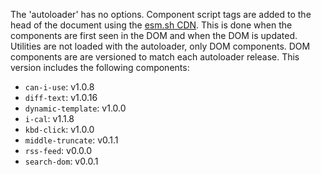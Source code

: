 The 'autoloader' has no options.
Component script tags are added to the head of the document using the [esm.sh CDN](https://esm.sh/). 
This is done when the components are first seen in the DOM and when the DOM is updated.
Utilities are not loaded with the autoloader, only DOM components.
DOM components are are versioned to match each autoloader release.
This version includes the following components:

- `can-i-use`: v1.0.8
- `diff-text`: v1.0.16
- `dynamic-template`: v1.0.0
- `i-cal`: v1.1.8
- `kbd-click`: v1.0.0
- `middle-truncate`: v0.1.1
- `rss-feed`: v0.0.0
- `search-dom`: v0.0.1

